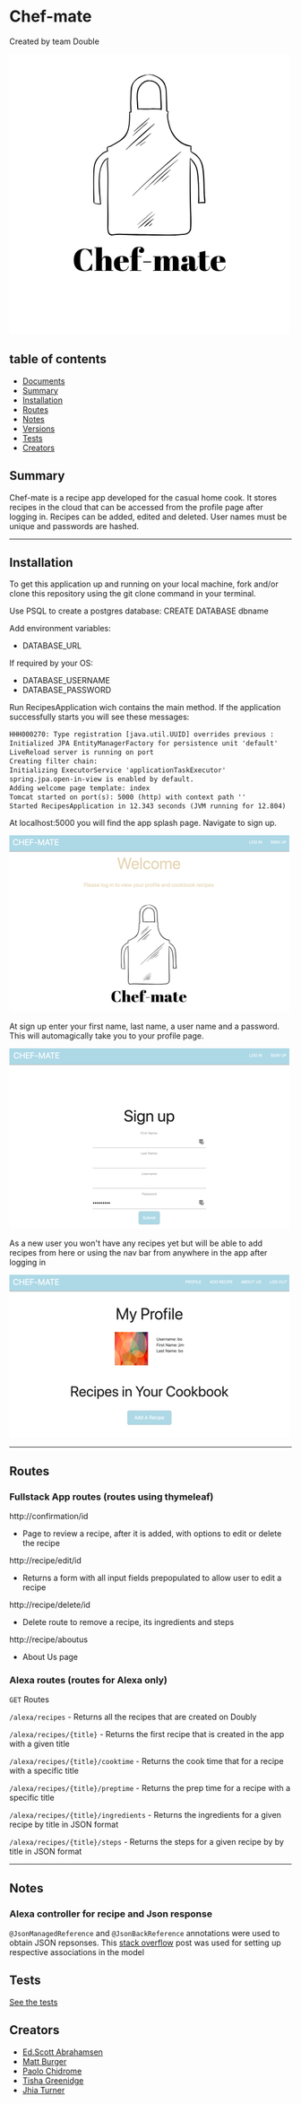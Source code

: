 # Chef-mate

Created by team Double

![alt-text-1](src/main/resources/static/images/chef-mate.png)

## table of contents
* [Documents](./documents)
* [Summary](#Summary)
* [Installation](#Installation)
* [Routes](#Routes)
* [Notes](#Notes)
* [Versions](#Versions)
* [Tests](#Tests)
* [Creators](#Creators)

## Summary

Chef-mate is a recipe app developed for the casual home cook. It stores recipes in the cloud that can be accessed from the profile page after logging in. Recipes can be added, edited and deleted. User names must be unique and passwords are hashed.
***

## Installation
To get this application up and running on your local machine, fork and/or clone this repository using the git clone command in your terminal.

Use PSQL to create a postgres database: CREATE DATABASE dbname

Add environment variables:
- DATABASE_URL

If required by your OS:
- DATABASE_USERNAME
- DATABASE_PASSWORD

Run RecipesApplication wich contains the main method. If the application successfully starts you will see these messages:
```
HHH000270: Type registration [java.util.UUID] overrides previous : 
Initialized JPA EntityManagerFactory for persistence unit 'default'
LiveReload server is running on port
Creating filter chain:
Initializing ExecutorService 'applicationTaskExecutor'
spring.jpa.open-in-view is enabled by default.
Adding welcome page template: index
Tomcat started on port(s): 5000 (http) with context path ''
Started RecipesApplication in 12.343 seconds (JVM running for 12.804)
```

At localhost:5000 you will find the app splash page. Navigate to sign up.

![alt-text-1](assets/splash.png)

At sign up enter your first name, last name, a user name and a password. This will automagically take you to your profile page.

![alt-text-1](assets/signup.png)

As a new user you won't have any recipes yet but will be able to add recipes from here or using the nav bar from anywhere in the app after logging in

![alt-text-1](assets/profile.png)
***

## Routes
### Fullstack App routes (routes using thymeleaf)
http://confirmation/id
- Page to review a recipe, after it is added, with options to edit or delete the recipe

http://recipe/edit/id
- Returns a form with all input fields prepopulated to allow user to edit a recipe

http://recipe/delete/id
- Delete route to remove a recipe, its ingredients and steps

http://recipe/aboutus
- About Us page

### Alexa routes (routes for Alexa only)
```GET``` Routes

```/alexa/recipes``` - Returns all the recipes that are created on Doubly

```/alexa/recipes/{title}``` - Returns the first recipe that is created in the app with a given title

```/alexa/recipes/{title}/cooktime``` - Returns the cook time that for a recipe with a specific title

```/alexa/recipes/{title}/preptime``` - Returns the prep time for a recipe with a specific title

```/alexa/recipes/{title}/ingredients``` - Returns the ingredients for a given recipe by title in JSON format

```/alexa/recipes/{title}/steps``` - Returns the steps for a given recipe by by title in JSON format
***
## Notes
### Alexa controller for recipe and Json response
```@JsonManagedReference``` and ```@JsonBackReference``` annotations were used to obtain JSON repsonses. This [stack overflow](https://stackoverflow.com/questions/47693110/could-not-write-json-infinite-recursion-stackoverflowerror-nested-exception) post was used
for setting up respective associations in the model

## Tests
[See the tests](src/test/java/tgreenidge/com/recipe_app/recipes/RecipesApplicationTests.java)

## Creators

- [Ed.Scott Abrahamsen](https://github.com/esa2)
- [Matt Burger](https://github.com/)
- [Paolo Chidrome](https://github.com/)
- [Tisha Greenidge](https://github.com/)
- [Jhia Turner](https://github.com/)
